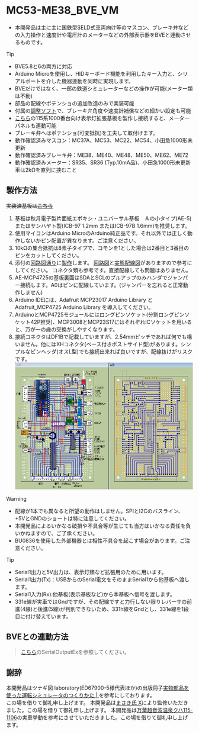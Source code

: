 # MC53-ME38_BVE_VM
- 本開発品は主に主に国鉄型SELD式車両向け等のマスコン、ブレーキ弁などの入力操作と速度計や電圧計のメーターなどの外部表示器をBVEと連動させるものです。

> [!TIP]
>- BVE5.8と6の両方に対応
>- Arduino Microを使用し、HIDキーボード機能を利用したキー入力と、シリアルポートを介した機器連動を同時に実現します。
>- BVEだけではなく、一部の鉄道シミュレーターなどの操作が可能(メーター類は不動)
>- 部品の配線やポテンショの追加改造のみで実装可能
>- 付属の[調整ソフト](https://github.com/GraphTechKEN/MC53_ME38_BVE_VM/releases/)で、ブレーキ弁角度や速度計補償などの細かい設定も可能
>- [こちら](https://github.com/GraphTechKEN/115-1000_Display)の115系1000番台向け表示灯拡張基板を製作し接続すると、メーターパネルも連動可能
>- ブレーキ弁へはポテンショ(可変抵抗)を工夫して取付けます。
>- 動作確認済みマスコン：MC37A、MC53、MC22、MC54、小田急1000形未更新
>- 動作確認済みブレーキ弁：ME38、ME40、ME48、ME50、ME62、ME72
>- 動作確認済みメーター：SR35、SR36 (Typ.10mA品)、小田急1000形未更新車は2kΩを直列に挟むこと

## 製作方法
~~実装済基板は[こちら](http://graphtechken.booth.pm/items/6223832)~~
1. 基板は秋月電子製片面紙エポキシ・ユニバーサル基板　Ａの小タイプ(AE-5)またはサンハヤト製(ICB-97 1.2mm またはICB-97B 1.6mm)を推奨します。
2. 使用マイコンはArduino MicroのArduino純正品です。それ以外では正しく動作しないかピン配置が異なります。ご注意ください。
3. 10kΩの集合抵抗は8素子タイプで、コモンを1とした場合は2番目と3番目のピンをカットしてください。
4. 添付の[回路図通り](ME38_MC53_Pedal_SWBox_DG_VM_V4.1.1.9.pdf)に[製作](ME38_MC53_Pedal_SWBox_DG_VM_V4.1.1.9.png)します。
   [回路図](ME38_MC53_Pedal_SWBox_DG_VM_V4.1.1.9.pdf)と[実態配線図](ME38_MC53_Pedal_SWBox_DG_VM_V4.1.1.9.png)がありますので参考にしてください。
   コネクタ類も参考です。直接配線しても問題はありません。
5. AE-MCP4725の基板裏面はSDAとSCLのプルアップのみハンダでジャンパー接続します。A0はピンに配線しています。(ジャンパーを忘れると正常動作しません)
6. Arduino IDEには、Adafruit MCP23017 Arduino Library と Adafruit_MCP4725 Arduino Library を導入してください。
7. ArduinoとMCP4725モジュールにはロングピンソケット(分割ロングピンソケット42P推奨)、MCP3008とMCP23S17にはそれぞれICソケットを用いると、万が一の歳の交換がしやすくなります。
8. 接続コネクタはDF1Bで記載していますが、2.54mmピッチであれば何でも構いません。他にはXHコネクタ(ベース付きポストサイド型)があります。シンプルなピンヘッダ(オスL型)でも接続出来れば良いですが、配線抜けがリスクです。
   ![実態配線図](https://github.com/GraphTechKEN/MC53_ME38_BVE_VM/blob/main/ME38_MC53_Pedal_SWBox_DG_VM_V4.1.1.9.png)

> [!WARNING]
>- 配線が1本でも異なると所望の動作はしません。SPIとI2Cのバスライン、+5VとGNDのショートは特に注意してください。
>- 本開発品によるいかなる破損や不具合等が生じても当方はいかなる責任を負いかねますので、ご了承ください。
>- BU0836を使用した外部機器とは相性不具合を起こす場合があります。ご注意ください。

> [!TIP]
>- Serial1出力と5V出力は、表示灯類など拡張用のために用います。
>- Serial1出力(Tx)：USBからのSerial電文をそのままSerial1から他基板へ渡します。
>- Serial1入力(Rx):他基板(表示基板など)から本基板へ信号を渡します。
>- 331e線が実車ではGndですが、その配線ですと力行しない限りレバーサの前進(4線)と後進(5線)が判別できないため、331h線をGndとし、331e線を1段目に付け替えています。

## BVEとの連動方法
> [こちら](https://github.com/GraphTechKEN/SerialOutputEx)のSerialOutputExを参照してください。

## 謝辞
本開発品はツナギ図 laboratory(ED67900-5様代表ほか)の出版冊子[実物部品を使った運転シミュレータのつくりかた | ](https://booth.pm/ja/items/1756291)を参考にしております。  
この場を借りて御礼申し上げます。
本開発品は[まさき氏 X](https://x.com/ME48GEB1)により監修いただきました。この場を借りて御礼申し上げます。
本開発品は[万葉超音波温泉クハ115-1106](https://x.com/manyoonsen)の実車挙動を参考にさせていただきました。この場を借りて御礼申し上げます。

